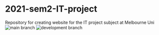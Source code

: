 # 2021-sem2-IT-project
Repository for creating website for the IT project subject at Melbourne Uni
![main branch](https://github.com/github/docs/actions/workflows/main.yml/badge.svg?branch=main)
![development branch](https://github.com/github/docs/actions/workflows/main.yml/badge.svg?branch=development)
